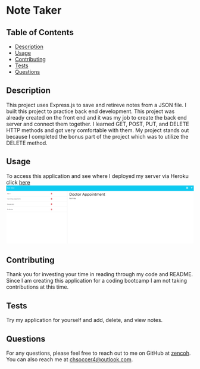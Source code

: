 # Note Taker

## Table of Contents
* [Description](#description)
* [Usage](#usage)
* [Contributing](#contributing)
* [Tests](#tests)
* [Questions](#questions)

## Description
This project uses Express.js to save and retireve notes from a JSON file. I built this project to practice back end development. This project was already created on the front end and it was my job to create the back end server and connect them together. I learned GET, POST, PUT, and DELETE HTTP methods and got very comfortable with them. My project stands out because I completed the bonus part of the project which was to utilize the DELETE method.

## Usage
To access this application and see where I deployed my server via Heroku click [here](https://rapidnotetaker.herokuapp.com/notes)
![](/images/notetakerscreenshot.png)

## Contributing
Thank you for investing your time in reading through my code and README. Since I am creating this application for a coding bootcamp I am not taking contributions at this time.

## Tests
Try my application for yourself and add, delete, and view notes.

## Questions
For any questions, please feel free to reach out to me on GitHub at [zencoh](https://github.com/zencoh). You can also reach me at chsoccer4@outlook.com.
